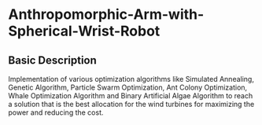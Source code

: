 # Anthropomorphic-Arm-with-Spherical-Wrist-Robot
## Basic Description 
Implementation of various optimization algorithms like Simulated Annealing, Genetic Algorithm, Particle
Swarm Optimization, Ant Colony Optimization, Whale Optimization Algorithm and Binary Artificial Algae Algorithm to reach a solution that is the best allocation for the wind turbines for maximizing the power and reducing the cost.
